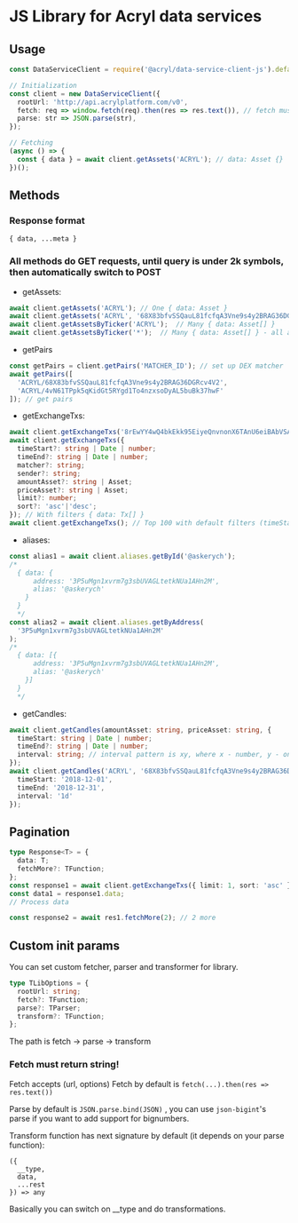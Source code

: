 # JS Library for Acryl data services

## Usage

```typescript
const DataServiceClient = require('@acryl/data-service-client-js').default;

// Initialization
const client = new DataServiceClient({
  rootUrl: 'http://api.acrylplatform.com/v0',
  fetch: req => window.fetch(req).then(res => res.text()), // fetch must return string
  parse: str => JSON.parse(str),
});

// Fetching
(async () => {
  const { data } = await client.getAssets('ACRYL'); // data: Asset {}
})();
```

## Methods

### Response format

`{ data, ...meta }`

### All methods do GET requests, until query is under 2k symbols, then automatically switch to POST

- getAssets:

```typescript
await client.getAssets('ACRYL'); // One { data: Asset }
await client.getAssets('ACRYL', '68X83bfvSSQauL81fcfqA3Vne9s4y2BRAG36DGRcv4V2'); // Or many { data: Asset[] }
await client.getAssetsByTicker('ACRYL');  // Many { data: Asset[] }
await client.getAssetsByTicker('*');  // Many { data: Asset[] } - all assets
```

- getPairs

```typescript
const getPairs = client.getPairs('MATCHER_ID'); // set up DEX matcher
await getPairs([
  'ACRYL/68X83bfvSSQauL81fcfqA3Vne9s4y2BRAG36DGRcv4V2',
  'ACRYL/4vN61TPpk5qKidGt5RYgd1To4nzxsoDyAL5buBk37hwF'
]); // get pairs
```

- getExchangeTxs:

```typescript
await client.getExchangeTxs('8rEwYY4wQ4bkEkk95EiyeQnvnonX6TAnU6eiBAbVSADk'); // By id { data: Tx }
await client.getExchangeTxs({
  timeStart?: string | Date | number;
  timeEnd?: string | Date | number;
  matcher?: string;
  sender?: string;
  amountAsset?: string | Asset;
  priceAsset?: string | Asset;
  limit?: number;
  sort?: 'asc'|'desc';
}); // With filters { data: Tx[] }
await client.getExchangeTxs(); // Top 100 with default filters (timeStart = timestamp of first entry in db, timeEnd = now)
```

- aliases:

```typescript
const alias1 = await client.aliases.getById('@askerych');
/*
  { data: {
      address: '3P5uMgn1xvrm7g3sbUVAGLtetkNUa1AHn2M',
      alias: '@askerych'
    }
  }
  */
const alias2 = await client.aliases.getByAddress(
  '3P5uMgn1xvrm7g3sbUVAGLtetkNUa1AHn2M'
);
/*
  { data: [{
      address: '3P5uMgn1xvrm7g3sbUVAGLtetkNUa1AHn2M',
      alias: '@askerych'
    }]
  }
  */
```

- getCandles:

```typescript
await client.getCandles(amountAsset: string, priceAsset: string, {
  timeStart: string | Date | number;
  timeEnd?: string | Date | number;
  interval: string; // interval pattern is xy, where x - number, y - one of m (minutes), h (hours), d (days), M (Month)
});
await client.getCandles('ACRYL', '68X83bfvSSQauL81fcfqA3Vne9s4y2BRAG36DGRcv4V2', {
  timeStart: '2018-12-01',
  timeEnd: '2018-12-31',
  interval: '1d'
});
```

## Pagination

```typescript
type Response<T> = {
  data: T;
  fetchMore?: TFunction;
};
const response1 = await client.getExchangeTxs({ limit: 1, sort: 'asc' });
const data1 = response1.data;
// Process data

const response2 = await res1.fetchMore(2); // 2 more
```

## Custom init params

You can set custom fetcher, parser and transformer for library.

```typescript
type TLibOptions = {
  rootUrl: string;
  fetch?: TFunction;
  parse?: TParser;
  transform?: TFunction;
};
```

The path is fetch -> parse -> transform

### Fetch must return string!

Fetch accepts (url, options)
Fetch by default is `fetch(...).then(res => res.text())`

Parse by default is `JSON.parse.bind(JSON)` , you can use `json-bigint`'s parse if you want to add support for bignumbers.

Transform function has next signature by default (it depends on your parse function):

```
({
  __type,
  data,
  ...rest
}) => any
```

Basically you can switch on \_\_type and do transformations.
